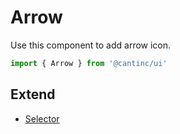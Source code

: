 # Arrow

Use this component to add arrow icon.

```typescript
import { Arrow } from '@cantinc/ui'
```

## Extend

- [Selector](/interaction/selector)
